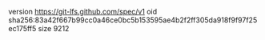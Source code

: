 version https://git-lfs.github.com/spec/v1
oid sha256:83a42f667b99cc0a46ce0bc5b153595ae4b2f2ff305da918f9f97f25ec175ff5
size 9212
